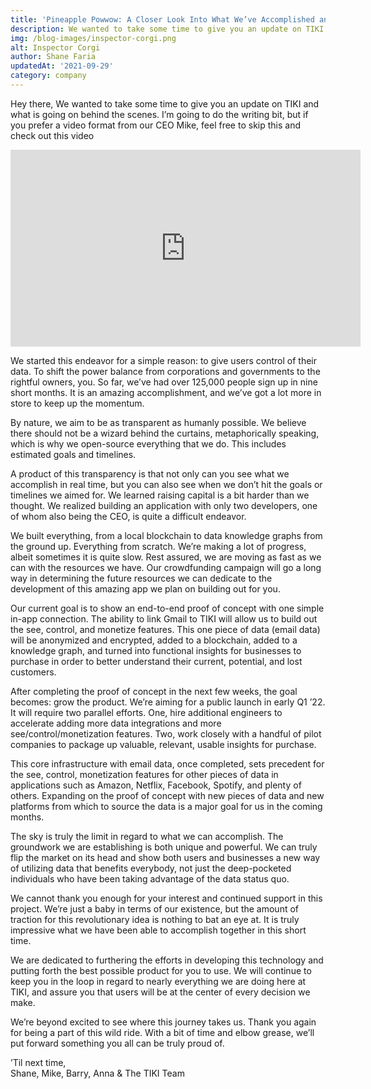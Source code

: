 ```yaml
---
title: 'Pineapple Powwow: A Closer Look Into What We’ve Accomplished and What’s To Come'
description: We wanted to take some time to give you an update on TIKI and what is going on behind the scenes.
img: /blog-images/inspector-corgi.png
alt: Inspector Corgi
author: Shane Faria
updatedAt: '2021-09-29'
category: company
---
```

Hey there, We wanted to take some time to give you an update on TIKI and what is going on behind the scenes. I’m going
to do the writing bit, but if you prefer a video format from our CEO Mike, feel free to skip this and check out this
video

<div class="yt-blog"><iframe width="560" height="315" src="https://www.youtube-nocookie.com/embed/lwzuTCD55c4" title="YouTube video player" frameborder="0" allow="accelerometer; autoplay; clipboard-write; encrypted-media; gyroscope; picture-in-picture" allowfullscreen></iframe></div>

We started this endeavor for a simple reason: to give users control of their data. To shift the power balance from
corporations and governments to the rightful owners, you. So far, we’ve had over 125,000 people sign up in nine short
months. It is an amazing accomplishment, and we’ve got a lot more in store to keep up the momentum.

By nature, we aim to be as transparent as humanly possible. We believe there should not be a wizard behind the curtains,
metaphorically speaking, which is why we open-source everything that we do. This includes estimated goals and timelines.

A product of this transparency is that not only can you see what we accomplish in real time, but you can also see when
we don’t hit the goals or timelines we aimed for. We learned raising capital is a bit harder than we thought. We
realized building an application with only two developers, one of whom also being the CEO, is quite a difficult
endeavor.

We built everything, from a local blockchain to data knowledge graphs from the ground up. Everything from scratch. We’re
making a lot of progress, albeit sometimes it is quite slow. Rest assured, we are moving as fast as we can with the
resources we have. Our crowdfunding campaign will go a long way in determining the future resources we can dedicate to
the development of this amazing app we plan on building out for you.

Our current goal is to show an end-to-end proof of concept with one simple in-app connection. The ability to link Gmail
to TIKI will allow us to build out the see, control, and monetize features. This one piece of data (email data) will be
anonymized and encrypted, added to a blockchain, added to a knowledge graph, and turned into functional insights for
businesses to purchase in order to better understand their current, potential, and lost customers.

After completing the proof of concept in the next few weeks, the goal becomes: grow the product. We’re aiming for a
public launch in early Q1 ’22. It will require two parallel efforts. One, hire additional engineers to accelerate adding
more data integrations and more see/control/monetization features. Two, work closely with a handful of pilot companies
to package up valuable, relevant, usable insights for purchase.

This core infrastructure with email data, once completed, sets precedent for the see, control, monetization features for
other pieces of data in applications such as Amazon, Netflix, Facebook, Spotify, and plenty of others. Expanding on the
proof of concept with new pieces of data and new platforms from which to source the data is a major goal for us in the
coming months.

The sky is truly the limit in regard to what we can accomplish. The groundwork we are establishing is both unique and
powerful. We can truly flip the market on its head and show both users and businesses a new way of utilizing data that
benefits everybody, not just the deep-pocketed individuals who have been taking advantage of the data status quo.

We cannot thank you enough for your interest and continued support in this project. We’re just a baby in terms of our
existence, but the amount of traction for this revolutionary idea is nothing to bat an eye at. It is truly impressive
what we have been able to accomplish together in this short time.

We are dedicated to furthering the efforts in developing this technology and putting forth the best possible product for
you to use. We will continue to keep you in the loop in regard to nearly everything we are doing here at TIKI, and
assure you that users will be at the center of every decision we make.

We’re beyond excited to see where this journey takes us. Thank you again for being a part of this wild ride. With a bit
of time and elbow grease, we’ll put forward something you all can be truly proud of.

’Til next time,  
Shane, Mike, Barry, Anna & The TIKI Team
